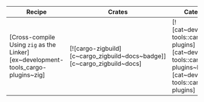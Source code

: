 | Recipe | Crates | Categories |
|--------|--------|------------|
| [Cross-compile Using `zig` as the Linker][ex~development-tools_cargo-plugins~zig] | [![cargo-zigbuild][c~cargo_zigbuild~docs~badge]][c~cargo_zigbuild~docs] | [![cat~development-tools::cargo-plugins][cat~development-tools::cargo-plugins~badge]][cat~development-tools::cargo-plugins] |
